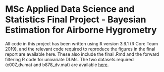# MSc Applied Data Science and Statistics Final Project - Bayesian Estimation for Airborne Hygrometry

All code in this project has been written using R version 3.6.1 (R Core Team 2019), and the relevant code required to reproduce the figures in the final report are available here. These also include the final .Rmd and the forward filtering R code for univariate DLMs. The two datasets required (c007_dv.mat and b878_dv.mat) are available [here](https://www.dropbox.com/sh/xsvw62zmpy6zaxq/AACjPFWVP-j_qCPnEz_IJwe-a?dl=0).  
